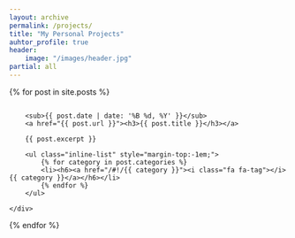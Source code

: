 ```yaml
---
layout: archive
permalink: /projects/
title: "My Personal Projects"
auhtor_profile: true 
header:
	image: "/images/header.jpg"
partial: all
---
```


{% for post in site.posts %}
<div class="row">
	<div class="small-12 columns">
  	
		<sub>{{ post.date | date: '%B %d, %Y' }}</sub>
		<a href="{{ post.url }}"><h3>{{ post.title }}</h3></a>

	  	{{ post.excerpt }}

		<ul class="inline-list" style="margin-top:-1em;">
			{% for category in post.categories %}
			<li><h6><a href="/#!/{{ category }}"><i class="fa fa-tag"></i> {{ category }}</a></h6></li>
			{% endfor %}
		</ul>

	</div>
</div>
{% endfor %}